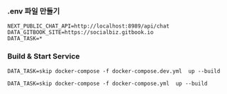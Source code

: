 ### .env 파일 만들기
```
NEXT_PUBLIC_CHAT_API=http://localhost:8989/api/chat
DATA_GITBOOK_SITE=https://socialbiz.gitbook.io
DATA_TASK=*
```

### Build & Start Service
```
DATA_TASK=skip docker-compose -f docker-compose.dev.yml  up --build

DATA_TASK=skip docker-compose -f docker-compose.yml  up --build
```